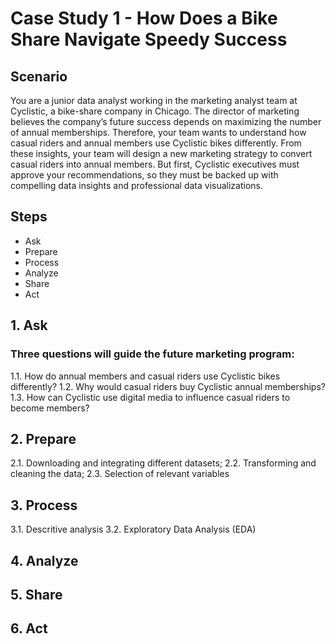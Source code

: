 # Case Study 1 - How Does a Bike Share Navigate Speedy Success 

## Scenario
You are a junior data analyst working in the marketing analyst team at Cyclistic, a bike-share company in Chicago. The director of
marketing believes the company’s future success depends on maximizing the number of annual memberships. Therefore, your
team wants to understand how casual riders and annual members use Cyclistic bikes differently. From these insights, your team will
design a new marketing strategy to convert casual riders into annual members. But first, Cyclistic executives must approve your
recommendations, so they must be backed up with compelling data insights and professional data visualizations.

## Steps
  -  Ask
  -  Prepare
  -  Process
  -  Analyze
  -  Share
  -  Act

## 1. Ask
 ### Three questions will guide the future marketing program:

1.1. How do annual members and casual riders use Cyclistic bikes differently?
1.2. Why would casual riders buy Cyclistic annual memberships?
1.3. How can Cyclistic use digital media to influence casual riders to become members?

## 2. Prepare

2.1. Downloading and integrating different datasets;
2.2. Transforming and cleaning the data;
2.3. Selection of relevant variables

## 3. Process

3.1. Descritive analysis
3.2. Exploratory Data Analysis (EDA)

## 4. Analyze

## 5. Share

## 6. Act
